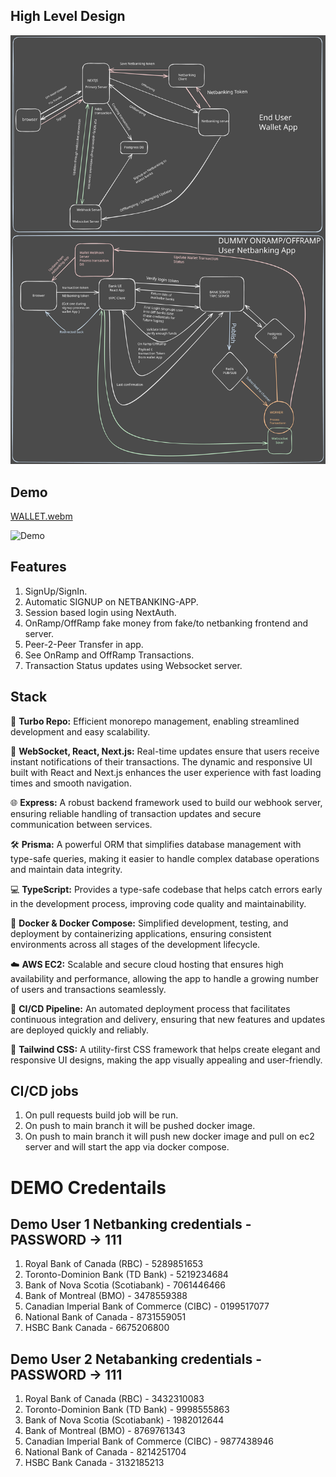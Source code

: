 ## High Level Design

![Alt text](./Highlevel.svg)

## Demo

[WALLET.webm](https://walletapp.wdd12-jasveer.xyz/transfer)

<img src="https://raw.githubusercontent.com/thejasveer/WalletApp/main/apps/user-app/app/demo.gif" alt="Demo" width="300" height="500" />

## Features

1.  SignUp/SignIn.
2.  Automatic SIGNUP on NETBANKING-APP.
3.  Session based login using NextAuth.
4.  OnRamp/OffRamp fake money from fake/to netbanking frontend and server.
5.  Peer-2-Peer Transfer in app.
6.  See OnRamp and OffRamp Transactions.
7.  Transaction Status updates using Websocket server.

## Stack

🧰 **Turbo Repo:** Efficient monorepo management, enabling streamlined development and easy scalability.

🔄 **WebSocket, React, Next.js:** Real-time updates ensure that users receive instant notifications of their transactions. The dynamic and responsive UI built with React and Next.js enhances the user experience with fast loading times and smooth navigation.

🌐 **Express:** A robust backend framework used to build our webhook server, ensuring reliable handling of transaction updates and secure communication between services.

🛠️ **Prisma:** A powerful ORM that simplifies database management with type-safe queries, making it easier to handle complex database operations and maintain data integrity.

💻 **TypeScript:** Provides a type-safe codebase that helps catch errors early in the development process, improving code quality and maintainability.

🐳 **Docker & Docker Compose:** Simplified development, testing, and deployment by containerizing applications, ensuring consistent environments across all stages of the development lifecycle.

☁️ **AWS EC2:** Scalable and secure cloud hosting that ensures high availability and performance, allowing the app to handle a growing number of users and transactions seamlessly.

🔄 **CI/CD Pipeline:** An automated deployment process that facilitates continuous integration and delivery, ensuring that new features and updates are deployed quickly and reliably.

🎨 **Tailwind CSS:** A utility-first CSS framework that helps create elegant and responsive UI designs, making the app visually appealing and user-friendly.

## CI/CD jobs

1.  On pull requests build job will be run.
2.  On push to main branch it will be pushed docker image.
3.  On push to main branch it will push new docker image and pull on ec2 server and will start the app via docker compose.

# DEMO Credentails

## Demo User 1 Netbanking credentials - PASSWORD -> 111

1. Royal Bank of Canada (RBC) - 5289851653
2. Toronto-Dominion Bank (TD Bank) - 5219234684
3. Bank of Nova Scotia (Scotiabank) - 7061446466
4. Bank of Montreal (BMO) - 3478559388
5. Canadian Imperial Bank of Commerce (CIBC) - 0199517077
6. National Bank of Canada - 8731559051
7. HSBC Bank Canada - 6675206800

## Demo User 2 Netabanking credentials - PASSWORD -> 111

1. Royal Bank of Canada (RBC) - 3432310083
2. Toronto-Dominion Bank (TD Bank) - 9998555863
3. Bank of Nova Scotia (Scotiabank) - 1982012644
4. Bank of Montreal (BMO) - 8769761343
5. Canadian Imperial Bank of Commerce (CIBC) - 9877438946
6. National Bank of Canada - 8214251704
7. HSBC Bank Canada - 3132185213
